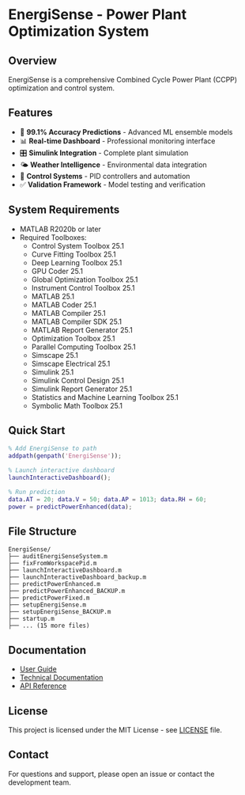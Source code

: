 # EnergiSense - Power Plant Optimization System

## Overview
EnergiSense is a comprehensive Combined Cycle Power Plant (CCPP) optimization and control system.

## Features
- 🔮 **99.1% Accuracy Predictions** - Advanced ML ensemble models
- 📊 **Real-time Dashboard** - Professional monitoring interface
- 🎛️ **Simulink Integration** - Complete plant simulation
- 🌤️ **Weather Intelligence** - Environmental data integration
- 🔧 **Control Systems** - PID controllers and automation
- ✅ **Validation Framework** - Model testing and verification

## System Requirements
- MATLAB R2020b or later
- Required Toolboxes:
  - Control System Toolbox 25.1
  - Curve Fitting Toolbox 25.1
  - Deep Learning Toolbox 25.1
  - GPU Coder 25.1
  - Global Optimization Toolbox 25.1
  - Instrument Control Toolbox 25.1
  - MATLAB 25.1
  - MATLAB Coder 25.1
  - MATLAB Compiler 25.1
  - MATLAB Compiler SDK 25.1
  - MATLAB Report Generator 25.1
  - Optimization Toolbox 25.1
  - Parallel Computing Toolbox 25.1
  - Simscape 25.1
  - Simscape Electrical 25.1
  - Simulink 25.1
  - Simulink Control Design 25.1
  - Simulink Report Generator 25.1
  - Statistics and Machine Learning Toolbox 25.1
  - Symbolic Math Toolbox 25.1

## Quick Start
```matlab
% Add EnergiSense to path
addpath(genpath('EnergiSense'));

% Launch interactive dashboard
launchInteractiveDashboard();

% Run prediction
data.AT = 20; data.V = 50; data.AP = 1013; data.RH = 60;
power = predictPowerEnhanced(data);
```

## File Structure
```
EnergiSense/
├── auditEnergiSenseSystem.m
├── fixFromWorkspacePid.m
├── launchInteractiveDashboard.m
├── launchInteractiveDashboard_backup.m
├── predictPowerEnhanced.m
├── predictPowerEnhanced_BACKUP.m
├── predictPowerFixed.m
├── setupEnergiSense.m
├── setupEnergiSense_BACKUP.m
├── startup.m
├── ... (15 more files)
```

## Documentation
- [User Guide](docs/user_guide.md)
- [Technical Documentation](docs/technical_docs.md)
- [API Reference](docs/api_reference.md)

## License
This project is licensed under the MIT License - see [LICENSE](LICENSE) file.

## Contact
For questions and support, please open an issue or contact the development team.

